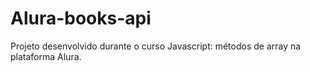# Alura-books-api
Projeto desenvolvido durante o curso Javascript: métodos de array na plataforma Alura.

